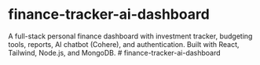 # finance-tracker-ai-dashboard
A full-stack personal finance dashboard with investment tracker, budgeting tools, reports, AI chatbot (Cohere), and authentication. Built with React, Tailwind, Node.js, and MongoDB.
#   f i n a n c e - t r a c k e r - a i - d a s h b o a r d  
 